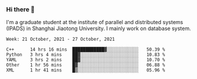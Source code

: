 ### Hi there 👋

I'm a graduate student at the institute of parallel and distributed systems (IPADS) in Shanghai Jiaotong University. I mainly work on database system.

<!--START_SECTION:waka-->
```text
Week: 21 October, 2021 - 27 October, 2021

C++      14 hrs 16 mins  ████████████▓░░░░░░░░░░░░   50.39 % 
Python   3 hrs 4 mins    ██▓░░░░░░░░░░░░░░░░░░░░░░   10.83 % 
YAML     3 hrs 2 mins    ██▓░░░░░░░░░░░░░░░░░░░░░░   10.70 % 
Other    1 hr 56 mins    █▓░░░░░░░░░░░░░░░░░░░░░░░   06.88 % 
XML      1 hr 41 mins    █▒░░░░░░░░░░░░░░░░░░░░░░░   05.96 % 
```
<!--END_SECTION:waka-->

<!--
**yqmmm/yqmmm** is a ✨ _special_ ✨ repository because its `README.md` (this file) appears on your GitHub profile.

Here are some ideas to get you started:

- 🔭 I’m currently working on ...
- 🌱 I’m currently learning ...
- 👯 I’m looking to collaborate on ...
- 🤔 I’m looking for help with ...
- 💬 Ask me about ...
- 📫 How to reach me: ...
- 😄 Pronouns: ...
- ⚡ Fun fact: ...
-->
